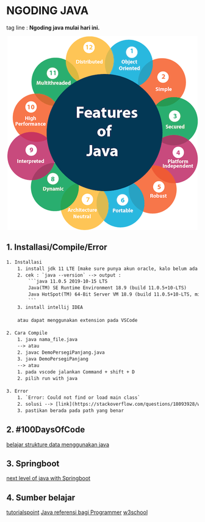 # NGODING JAVA 
tag line : **Ngoding java mulai hari ini.**

<p align="center">
<img src="./img/java-features.png">
</p>

## 1. Installasi/Compile/Error
```txt
1. Installasi
    1. install jdk 11 LTE [make sure punya akun oracle, kalo belum ada silahkan buat]
    2. cek : `java --version` --> output : 
        ```java 11.0.5 2019-10-15 LTS
        Java(TM) SE Runtime Environment 18.9 (build 11.0.5+10-LTS)
        Java HotSpot(TM) 64-Bit Server VM 18.9 (build 11.0.5+10-LTS, mixed mode)
        ```
    3. install intellij IDEA

    atau dapat menggunakan extension pada VSCode

2. Cara Compile
    1. java nama_file.java
    --> atau
    2. javac DemoPersegiPanjang.java
    3. java DemoPersegiPanjang
    --> atau
    1. pada vscode jalankan Command + shift + D
    2. pilih run with java

3. Error 
    1. `Error: Could not find or load main class`
    2. solusi --> [link](https://stackoverflow.com/questions/18093928/what-does-could-not-find-or-load-main-class-mean)
    3. pastikan berada pada path yang benar
```

## 2. #100DaysOfCode
[belajar strukture data menggunakan java](java-data-structure/readme.md)

## 3. Springboot
[next level of java with Springboot](java-springboot/readme.md)


## 4. Sumber belajar
[tutorialspoint](https://www.tutorialspoint.com/java/)
[Java referensi bagi Programmer]()
[w3school]()



